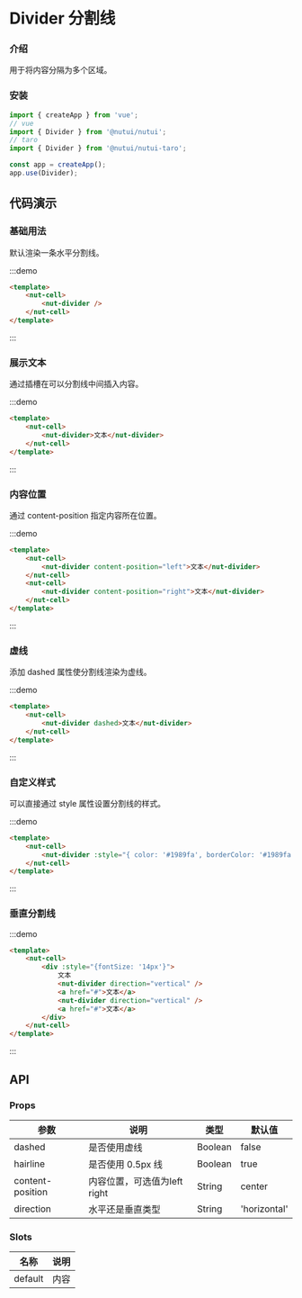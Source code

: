 # Divider 分割线

### 介绍
    
用于将内容分隔为多个区域。

### 安装
``` javascript
import { createApp } from 'vue';
// vue
import { Divider } from '@nutui/nutui';
// taro
import { Divider } from '@nutui/nutui-taro';

const app = createApp();
app.use(Divider);
```


## 代码演示

### 基础用法

默认渲染一条水平分割线。

:::demo

``` html
<template>
    <nut-cell>
        <nut-divider />
    </nut-cell>
</template>
```

:::

### 展示文本

通过插槽在可以分割线中间插入内容。

:::demo

``` html
<template>
    <nut-cell>
        <nut-divider>文本</nut-divider>
    </nut-cell>
</template>
```

:::

### 内容位置

通过 content-position 指定内容所在位置。

:::demo

``` html
<template>
    <nut-cell>
        <nut-divider content-position="left">文本</nut-divider>
    </nut-cell>
    <nut-cell>
        <nut-divider content-position="right">文本</nut-divider>
    </nut-cell>
</template>
```

:::

### 虚线

添加 dashed 属性使分割线渲染为虚线。

:::demo

``` html
<template>
    <nut-cell>
        <nut-divider dashed>文本</nut-divider>
    </nut-cell>
</template>
```

:::

### 自定义样式

可以直接通过 style 属性设置分割线的样式。

:::demo

``` html
<template>
    <nut-cell>
        <nut-divider :style="{ color: '#1989fa', borderColor: '#1989fa', padding: '0 16px' }">文本</nut-divider>
    </nut-cell>
</template>
```

:::

### 垂直分割线

:::demo

``` html
<template>
    <nut-cell>
        <div :style="{fontSize: '14px'}">
            文本
            <nut-divider direction="vertical" />
            <a href="#">文本</a>
            <nut-divider direction="vertical" />
            <a href="#">文本</a>
        </div>
    </nut-cell>
</template>
```

:::

## API

### Props

| 参数         | 说明                             | 类型   | 默认值           |
|--------------|----------------------------------|--------|------------------|
| dashed         | 是否使用虚线               | Boolean | false                |
| hairline        | 是否使用 0.5px 线                         | Boolean | true                |
| content-position        | 内容位置，可选值为left right                         | String | center                |
| direction         | 水平还是垂直类型               | String | 'horizontal'                |

### Slots

| 名称 | 说明           | 
|--------|----------------|
| default  | 内容 | 
    
